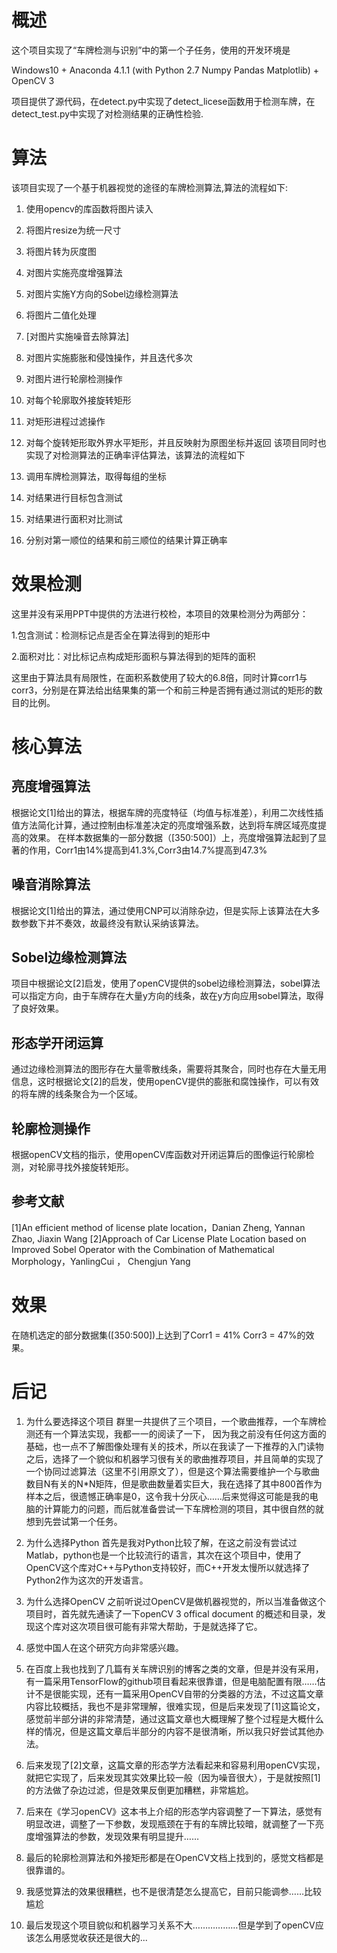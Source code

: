 # 概述
这个项目实现了“车牌检测与识别”中的第一个子任务，使用的开发环境是

Windows10 + Anaconda 4.1.1 (with Python 2.7 Numpy Pandas Matplotlib) + OpenCV 3

项目提供了源代码，在detect.py中实现了detect_licese函数用于检测车牌，在detect_test.py中实现了对检测结果的正确性检验.

# 算法
该项目实现了一个基于机器视觉的途径的车牌检测算法,算法的流程如下:
1. 使用opencv的库函数将图片读入

2. 将图片resize为统一尺寸

3. 将图片转为灰度图

4. 对图片实施亮度增强算法

5. 对图片实施Y方向的Sobel边缘检测算法

6. 将图片二值化处理

7. [对图片实施噪音去除算法]

8. 对图片实施膨胀和侵蚀操作，并且迭代多次

9. 对图片进行轮廓检测操作

10. 对每个轮廓取外接旋转矩形

11. 对矩形进程过滤操作

12. 对每个旋转矩形取外界水平矩形，并且反映射为原图坐标并返回
该项目同时也实现了对检测算法的正确率评估算法，该算法的流程如下
1. 调用车牌检测算法，取得每组的坐标

2. 对结果进行目标包含测试

3. 对结果进行面积对比测试

4. 分别对第一顺位的结果和前三顺位的结果计算正确率
# 效果检测

这里并没有采用PPT中提供的方法进行校检，本项目的效果检测分为两部分：

1.包含测试：检测标记点是否全在算法得到的矩形中

2.面积对比：对比标记点构成矩形面积与算法得到的矩阵的面积

这里由于算法具有局限性，在面积系数使用了较大的6.8倍，同时计算corr1与corr3，分别是在算法给出结果集的第一个和前三种是否拥有通过测试的矩形的数目的比例。

# 核心算法

## 亮度增强算法

根据论文[1]给出的算法，根据车牌的亮度特征（均值与标准差），利用二次线性插值方法简化计算，通过控制由标准差决定的亮度增强系数，达到将车牌区域亮度提高的效果。
在样本数据集的一部分数据（[350:500]）上，亮度增强算法起到了显著的作用，Corr1由14%提高到41.3%,Corr3由14.7%提高到47.3%

## 噪音消除算法

根据论文[1]给出的算法，通过使用CNP可以消除杂边，但是实际上该算法在大多数参数下并不奏效，故最终没有默认采纳该算法。

## Sobel边缘检测算法

项目中根据论文[2]启发，使用了openCV提供的sobel边缘检测算法，sobel算法可以指定方向，由于车牌存在大量y方向的线条，故在y方向应用sobel算法，取得了良好效果。

## 形态学开闭运算

通过边缘检测算法的图形存在大量零散线条，需要将其聚合，同时也存在大量无用信息，这时根据论文[2]的启发，使用openCV提供的膨胀和腐蚀操作，可以有效的将车牌的线条聚合为一个区域。

## 轮廓检测操作

根据openCV文档的指示，使用openCV库函数对开闭运算后的图像运行轮廓检测，对轮廓寻找外接旋转矩形。

## 参考文献
[1]An efficient method of license plate location，Danian Zheng, Yannan Zhao, Jiaxin Wang
[2]Approach of Car License Plate Location based on Improved Sobel Operator with the Combination of Mathematical Morphology，YanlingCui ， Chengjun Yang

# 效果

在随机选定的部分数据集([350:500])上达到了Corr1 = 41% Corr3 = 47%的效果。

# 后记
1. 为什么要选择这个项目
群里一共提供了三个项目，一个歌曲推荐，一个车牌检测还有一个算法实现，我都一一的阅读了一下，
因为我之前没有任何这方面的基础，也一点不了解图像处理有关的技术，所以在我读了一下推荐的入门读物之后，选择了一个貌似和机器学习很有关的歌曲推荐项目，并且简单的实现了一个协同过滤算法（这里不引用原文了），但是这个算法需要维护一个与歌曲数目N有关的N*N矩阵，但是歌曲数量着实巨大，我在选择了其中800首作为样本之后，很遗憾正确率是0，这令我十分灰心……后来觉得这可能是我的电脑的计算能力的问题，而后就准备尝试一下车牌检测的项目，其中很自然的就想到先尝试第一个任务。

2. 为什么选择Python
首先是我对Python比较了解，在这之前没有尝试过Matlab，python也是一个比较流行的语言，其次在这个项目中，使用了OpenCV这个库对C++与Python支持较好，而C++开发太慢所以就选择了Python2作为这次的开发语言。

3. 为什么选择OpenCV
之前听说过OpenCV是做机器视觉的，所以当准备做这个项目时，首先就先通读了一下openCV 3 offical document 的概述和目录，发现这个库对这次项目很可能有非常大帮助，于是就选择了它。

4. 感觉中国人在这个研究方向非常感兴趣。

5. 在百度上我也找到了几篇有关车牌识别的博客之类的文章，但是并没有采用，有一篇采用TensorFlow的github项目看起来很靠谱，但是电脑配置有限……估计不是很能实现，还有一篇采用OpenCV自带的分类器的方法，不过这篇文章内容比较概括，我也不是非常理解，很难实现，但是后来发现了[1]这篇论文，感觉前半部分讲的非常清楚，通过这篇文章也大概理解了整个过程是大概什么样的情况，但是这篇文章后半部分的内容不是很清晰，所以我只好尝试其他办法。

6. 后来发现了[2]文章，这篇文章的形态学方法看起来和容易利用openCV实现，就把它实现了，后来发现其实效果比较一般（因为噪音很大），于是就按照[1]的方法做了杂边过滤，但是效果反倒更加糟糕，非常尴尬。

7. 后来在《学习openCV》这本书上介绍的形态学内容调整了一下算法，感觉有明显改进，调整了一下参数，发现瓶颈在于有的车牌比较暗，就调整了一下亮度增强算法的参数，发现效果有明显提升……

8. 最后的轮廓检测算法和外接矩形都是在OpenCV文档上找到的，感觉文档都是很靠谱的。

9. 我感觉算法的效果很糟糕，也不是很清楚怎么提高它，目前只能调参……比较尴尬

10. 最后发现这个项目貌似和机器学习关系不大………………但是学到了openCV应该怎么用感觉收获还是很大的...
